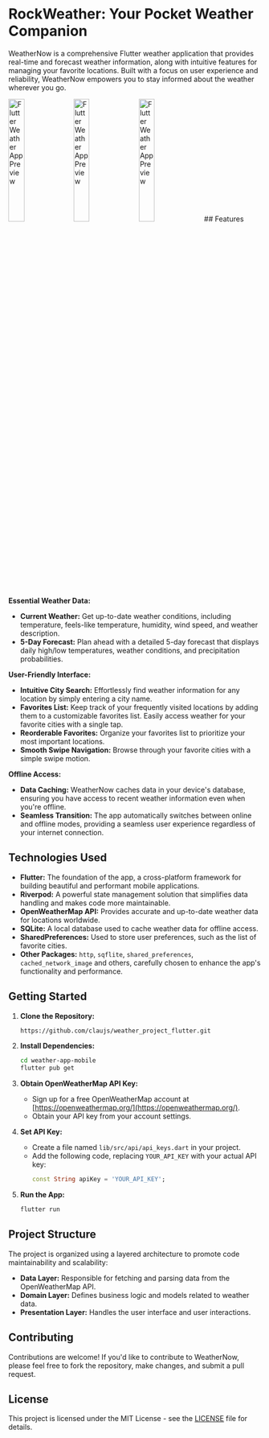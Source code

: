 # RockWeather: Your Pocket Weather Companion

WeatherNow is a comprehensive Flutter weather application that provides real-time and forecast weather information, along with intuitive features for managing your favorite locations. Built with a focus on user experience and reliability, WeatherNow empowers you to stay informed about the weather wherever you go.

<img src="https://github.com/claujs/weather_project_flutter/main/.github/images/add_city_screen.png?raw=true" alt="Flutter Weather App Preview" width=25% height=25%>
<img src="https://github.com/claujs/weather_project_flutter/main/.github/images/screen_day.png?raw=true" 
alt="Flutter Weather App Preview" width=25% height=25%>
<img src="https://github.com/claujs/weather_project_flutter/main/.github/images/screen_night.png?raw=true" 
alt="Flutter Weather App Preview" width=25% height=25%>
## Features

**Essential Weather Data:**

* **Current Weather:**  Get up-to-date weather conditions, including temperature, feels-like temperature, humidity, wind speed, and weather description.
* **5-Day Forecast:**  Plan ahead with a detailed 5-day forecast that displays daily high/low temperatures, weather conditions, and precipitation probabilities.

**User-Friendly Interface:**

* **Intuitive City Search:** Effortlessly find weather information for any location by simply entering a city name.
* **Favorites List:**  Keep track of your frequently visited locations by adding them to a customizable favorites list. Easily access weather for your favorite cities with a single tap.
* **Reorderable Favorites:** Organize your favorites list to prioritize your most important locations.
* **Smooth Swipe Navigation:**  Browse through your favorite cities with a simple swipe motion. 

**Offline Access:**

* **Data Caching:** WeatherNow caches data in your device's database, ensuring you have access to recent weather information even when you're offline.  
* **Seamless Transition:** The app automatically switches between online and offline modes, providing a seamless user experience regardless of your internet connection.

## Technologies Used

* **Flutter:**  The foundation of the app, a cross-platform framework for building beautiful and performant mobile applications.
* **Riverpod:**  A powerful state management solution that simplifies data handling and makes code more maintainable.
* **OpenWeatherMap API:** Provides accurate and up-to-date weather data for locations worldwide.
* **SQLite:** A local database used to cache weather data for offline access. 
* **SharedPreferences:**  Used to store user preferences, such as the list of favorite cities.
* **Other Packages:** `http`, `sqflite`, `shared_preferences`, `cached_network_image` and others, carefully chosen to enhance the app's functionality and performance.

## Getting Started

1. **Clone the Repository:**
    ```bash
    https://github.com/claujs/weather_project_flutter.git
    ```

2. **Install Dependencies:**
    ```bash
    cd weather-app-mobile
    flutter pub get
    ```

3. **Obtain OpenWeatherMap API Key:**
    - Sign up for a free OpenWeatherMap account at [https://openweathermap.org/](https://openweathermap.org/).
    - Obtain your API key from your account settings.

4. **Set API Key:**
    - Create a file named `lib/src/api/api_keys.dart` in your project.
    - Add the following code, replacing `YOUR_API_KEY` with your actual API key:
        ```dart
        const String apiKey = 'YOUR_API_KEY';
        ```

5. **Run the App:**
    ```bash
    flutter run
    ```

## Project Structure

The project is organized using a layered architecture to promote code maintainability and scalability:

* **Data Layer:**  Responsible for fetching and parsing data from the OpenWeatherMap API.
* **Domain Layer:**  Defines business logic and models related to weather data.
* **Presentation Layer:** Handles the user interface and user interactions.

## Contributing

Contributions are welcome! If you'd like to contribute to WeatherNow, please feel free to fork the repository, make changes, and submit a pull request. 

## License

This project is licensed under the MIT License - see the [LICENSE](LICENSE) file for details.